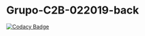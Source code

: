 # Grupo-C2B-022019-back
[![Codacy Badge](https://api.codacy.com/project/badge/Grade/470105b9c8b944b8ac4c2e1a59585a64)](https://www.codacy.com/manual/Dapp2019/Grupo-C2B-022019-back?utm_source=github.com&amp;utm_medium=referral&amp;utm_content=KoruElMago/Grupo-C2B-022019-back&amp;utm_campaign=Badge_Grade)

